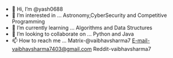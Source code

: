 - 👋 Hi, I’m @yash0688
- 👀 I’m interested in ... Astronomy,CyberSecurity and Competitive Programming
- 🌱 I’m currently learning ... Algorithms and Data Structures
- 💞️ I’m looking to collaborate on ... Python and Java
- 📫 How to reach me ... Matrix-@vaibhavsharma7 E-mail-vaibhavsharma7403@gmail.com Reddit-vaibhavsharma7

<!---
yash0688/yash0688 is a ✨ special ✨ repository because its `README.md` (this file) appears on your GitHub profile.
You can click the Preview link to take a look at your changes.
--->
